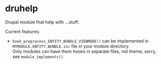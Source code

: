druhelp
=======

Drupal module that help with ...stuff.

Current features:

*   `hook_preprocess_ENTITY_BUNDLE_VIEWMODE()` can be implemented in `MYMODULE.ENTITY.BUNDLE.inc` file in your module directory.  
    Only modules can have them hooks in separate files, not theme, sorry, see `module_implements()`.
